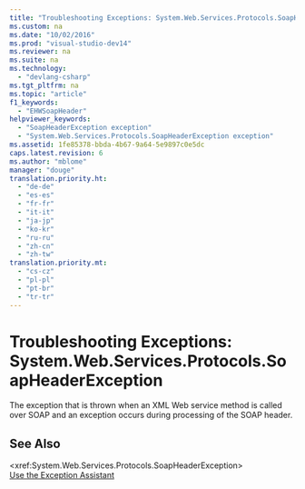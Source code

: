 ```yaml
---
title: "Troubleshooting Exceptions: System.Web.Services.Protocols.SoapHeaderException"
ms.custom: na
ms.date: "10/02/2016"
ms.prod: "visual-studio-dev14"
ms.reviewer: na
ms.suite: na
ms.technology: 
  - "devlang-csharp"
ms.tgt_pltfrm: na
ms.topic: "article"
f1_keywords: 
  - "EHWSoapHeader"
helpviewer_keywords: 
  - "SoapHeaderException exception"
  - "System.Web.Services.Protocols.SoapHeaderException exception"
ms.assetid: 1fe85378-bbda-4b67-9a64-5e9897c0e5dc
caps.latest.revision: 6
ms.author: "mblome"
manager: "douge"
translation.priority.ht: 
  - "de-de"
  - "es-es"
  - "fr-fr"
  - "it-it"
  - "ja-jp"
  - "ko-kr"
  - "ru-ru"
  - "zh-cn"
  - "zh-tw"
translation.priority.mt: 
  - "cs-cz"
  - "pl-pl"
  - "pt-br"
  - "tr-tr"
---
```

# Troubleshooting Exceptions: System.Web.Services.Protocols.SoapHeaderException
The exception that is thrown when an XML Web service method is called over SOAP and an exception occurs during processing of the SOAP header.  
  
## See Also  
 \<xref:System.Web.Services.Protocols.SoapHeaderException>   
 [Use the Exception Assistant](../Topic/How%20to:%20Use%20the%20Exception%20Assistant.md)